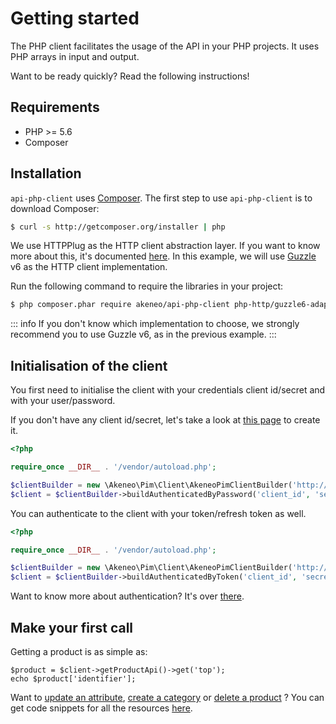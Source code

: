# Getting started

The PHP client facilitates the usage of the API in your PHP projects. It uses PHP arrays in input and output.

Want to be ready quickly? Read the following instructions!

## Requirements

* PHP >= 5.6
* Composer

## Installation

`api-php-client` uses [Composer](http://getcomposer.org).
The first step to use `api-php-client` is to download Composer:

```bash
$ curl -s http://getcomposer.org/installer | php
```
We use HTTPPlug as the HTTP client abstraction layer. If you want to know more about this, it's documented [here](/php-client/http-client.html).
In this example, we will use [Guzzle](https://github.com/guzzle/guzzle) v6 as the HTTP client implementation.

Run the following command to require the libraries in your project:
```bash
$ php composer.phar require akeneo/api-php-client php-http/guzzle6-adapter
```

::: info
If you don't know which implementation to choose, we strongly recommend you to use Guzzle v6, as in the previous example.
:::

## Initialisation of the client

You first need to initialise the client with your credentials client id/secret and with your user/password.

If you don't have any client id/secret, let's take a look at [this page](/documentation/security.html#authentication) to create it.

```php
<?php

require_once __DIR__ . '/vendor/autoload.php';

$clientBuilder = new \Akeneo\Pim\Client\AkeneoPimClientBuilder('http://localhost/');
$client = $clientBuilder->buildAuthenticatedByPassword('client_id', 'secret', 'admin', 'admin');
```

You can authenticate to the client with your token/refresh token as well.
```php
<?php

require_once __DIR__ . '/vendor/autoload.php';

$clientBuilder = new \Akeneo\Pim\Client\AkeneoPimClientBuilder('http://localhost/');
$client = $clientBuilder->buildAuthenticatedByToken('client_id', 'secret', 'token', 'refresh_token');
```

Want to know more about authentication? It's over [there](/php-client/authentication.html).

## Make your first call

Getting a product is as simple as:

```
$product = $client->getProductApi()->get('top');
echo $product['identifier'];
```

Want to [update an attribute](/php-client/resources.html#upsert-an-attribute), [create a category](/php-client/resources.html#create-a-category) or [delete a product](/php-client/resources.html#delete-a-product) ? You can get code snippets for all the resources [here](/php-client/resources.html).
